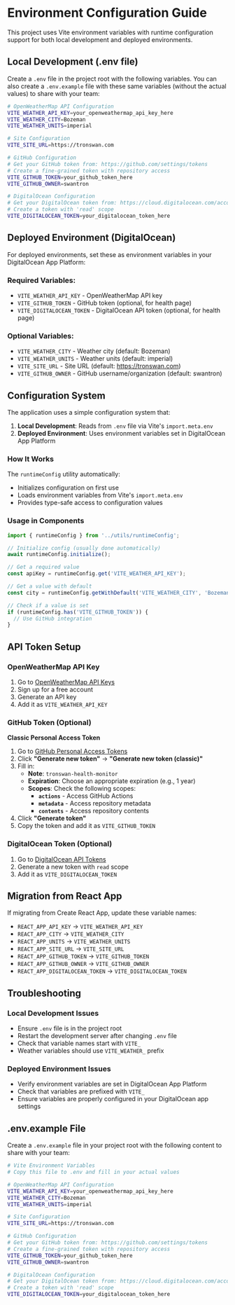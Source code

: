 # Environment Configuration Guide

This project uses Vite environment variables with runtime configuration support for both local development and deployed environments.

## Local Development (.env file)

Create a `.env` file in the project root with the following variables. You can also create a `.env.example` file with these same variables (without the actual values) to share with your team:

```bash
# OpenWeatherMap API Configuration
VITE_WEATHER_API_KEY=your_openweathermap_api_key_here
VITE_WEATHER_CITY=Bozeman
VITE_WEATHER_UNITS=imperial

# Site Configuration
VITE_SITE_URL=https://tronswan.com

# GitHub Configuration
# Get your GitHub token from: https://github.com/settings/tokens
# Create a fine-grained token with repository access
VITE_GITHUB_TOKEN=your_github_token_here
VITE_GITHUB_OWNER=swantron

# DigitalOcean Configuration
# Get your DigitalOcean token from: https://cloud.digitalocean.com/account/api/tokens
# Create a token with 'read' scope
VITE_DIGITALOCEAN_TOKEN=your_digitalocean_token_here
```

## Deployed Environment (DigitalOcean)

For deployed environments, set these as environment variables in your DigitalOcean App Platform:

### Required Variables:
- `VITE_WEATHER_API_KEY` - OpenWeatherMap API key
- `VITE_GITHUB_TOKEN` - GitHub token (optional, for health page)
- `VITE_DIGITALOCEAN_TOKEN` - DigitalOcean API token (optional, for health page)

### Optional Variables:
- `VITE_WEATHER_CITY` - Weather city (default: Bozeman)
- `VITE_WEATHER_UNITS` - Weather units (default: imperial)
- `VITE_SITE_URL` - Site URL (default: https://tronswan.com)
- `VITE_GITHUB_OWNER` - GitHub username/organization (default: swantron)

## Configuration System

The application uses a simple configuration system that:

1. **Local Development**: Reads from `.env` file via Vite's `import.meta.env`
2. **Deployed Environment**: Uses environment variables set in DigitalOcean App Platform

### How It Works

The `runtimeConfig` utility automatically:
- Initializes configuration on first use
- Loads environment variables from Vite's `import.meta.env`
- Provides type-safe access to configuration values

### Usage in Components

```typescript
import { runtimeConfig } from '../utils/runtimeConfig';

// Initialize config (usually done automatically)
await runtimeConfig.initialize();

// Get a required value
const apiKey = runtimeConfig.get('VITE_WEATHER_API_KEY');

// Get a value with default
const city = runtimeConfig.getWithDefault('VITE_WEATHER_CITY', 'Bozeman');

// Check if a value is set
if (runtimeConfig.has('VITE_GITHUB_TOKEN')) {
  // Use GitHub integration
}
```

## API Token Setup

### OpenWeatherMap API Key
1. Go to [OpenWeatherMap API Keys](https://openweathermap.org/api_keys)
2. Sign up for a free account
3. Generate an API key
4. Add it as `VITE_WEATHER_API_KEY`

### GitHub Token (Optional)
**Classic Personal Access Token**
1. Go to [GitHub Personal Access Tokens](https://github.com/settings/tokens)
2. Click **"Generate new token"** → **"Generate new token (classic)"**
3. Fill in:
   - **Note**: `tronswan-health-monitor`
   - **Expiration**: Choose an appropriate expiration (e.g., 1 year)
   - **Scopes**: Check the following scopes:
     - **`actions`** - Access GitHub Actions
     - **`metadata`** - Access repository metadata
     - **`contents`** - Access repository contents
4. Click **"Generate token"**
5. Copy the token and add it as `VITE_GITHUB_TOKEN`

### DigitalOcean Token (Optional)
1. Go to [DigitalOcean API Tokens](https://cloud.digitalocean.com/account/api/tokens)
2. Generate a new token with `read` scope
3. Add it as `VITE_DIGITALOCEAN_TOKEN`

## Migration from React App

If migrating from Create React App, update these variable names:
- `REACT_APP_API_KEY` → `VITE_WEATHER_API_KEY`
- `REACT_APP_CITY` → `VITE_WEATHER_CITY`
- `REACT_APP_UNITS` → `VITE_WEATHER_UNITS`
- `REACT_APP_SITE_URL` → `VITE_SITE_URL`
- `REACT_APP_GITHUB_TOKEN` → `VITE_GITHUB_TOKEN`
- `REACT_APP_GITHUB_OWNER` → `VITE_GITHUB_OWNER`
- `REACT_APP_DIGITALOCEAN_TOKEN` → `VITE_DIGITALOCEAN_TOKEN`

## Troubleshooting

### Local Development Issues
- Ensure `.env` file is in the project root
- Restart the development server after changing `.env` file
- Check that variable names start with `VITE_`
- Weather variables should use `VITE_WEATHER_` prefix

### Deployed Environment Issues
- Verify environment variables are set in DigitalOcean App Platform
- Check that variables are prefixed with `VITE_`
- Ensure variables are properly configured in your DigitalOcean app settings

## .env.example File

Create a `.env.example` file in your project root with the following content to share with your team:

```bash
# Vite Environment Variables
# Copy this file to .env and fill in your actual values

# OpenWeatherMap API Configuration
VITE_WEATHER_API_KEY=your_openweathermap_api_key_here
VITE_WEATHER_CITY=Bozeman
VITE_WEATHER_UNITS=imperial

# Site Configuration
VITE_SITE_URL=https://tronswan.com

# GitHub Configuration
# Get your GitHub token from: https://github.com/settings/tokens
# Create a fine-grained token with repository access
VITE_GITHUB_TOKEN=your_github_token_here
VITE_GITHUB_OWNER=swantron

# DigitalOcean Configuration
# Get your DigitalOcean token from: https://cloud.digitalocean.com/account/api/tokens
# Create a token with 'read' scope
VITE_DIGITALOCEAN_TOKEN=your_digitalocean_token_here
```
